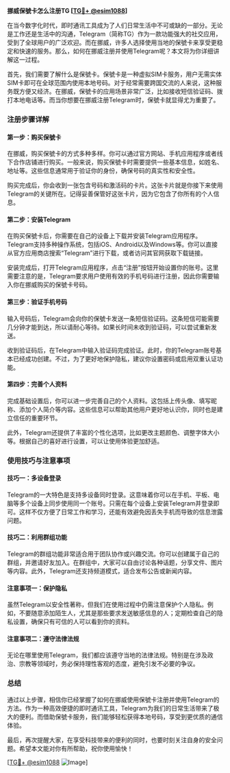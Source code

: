 **挪威保號卡怎么注册TG [[TG💪+ @esim1088](https://t.me/s/esim1088)]**

在当今数字化时代，即时通讯工具成为了人们日常生活中不可或缺的一部分。无论是工作还是生活中的沟通，Telegram（简称TG）作为一款功能强大的社交应用，受到了全球用户的广泛欢迎。而在挪威，许多人选择使用当地的保號卡来享受更稳定和快速的服务。那么，如何在挪威注册并使用Telegram呢？本文将为你详细讲解这一过程。

首先，我们需要了解什么是保號卡。保號卡是一种虚拟SIM卡服务，用户无需实体SIM卡即可在全球范围内使用本地号码。对于经常需要跨国交流的人来说，这种服务既方便又经济。在挪威，保號卡的应用场景非常广泛，比如接收短信验证码、拨打本地电话等。而当你想要在挪威注册Telegram时，保號卡就显得尤为重要了。

### 注册步骤详解

#### 第一步：购买保號卡
在挪威，购买保號卡的方式多种多样。你可以通过官方网站、手机应用程序或者线下合作店铺进行购买。一般来说，购买保號卡时需要提供一些基本信息，如姓名、地址等。这些信息通常用于验证你的身份，确保号码的真实性和安全性。

购买完成后，你会收到一张包含号码和激活码的卡片。这张卡片就是你接下来使用Telegram的关键所在。记得妥善保管好这张卡片，因为它包含了你所有的个人信息。

#### 第二步：安装Telegram
在购买保號卡后，你需要在自己的设备上下载并安装Telegram应用程序。Telegram支持多种操作系统，包括iOS、Android以及Windows等。你可以直接从官方应用商店搜索“Telegram”进行下载，或者访问其官网获取下载链接。

安装完成后，打开Telegram应用程序，点击“注册”按钮开始设置你的账号。这里需要注意的是，Telegram要求用户使用有效的手机号码进行注册，因此你需要输入你在挪威购买的保號卡号码。

#### 第三步：验证手机号码
输入号码后，Telegram会向你的保號卡发送一条短信验证码。这条短信可能需要几分钟才能到达，所以请耐心等待。如果长时间未收到验证码，可以尝试重新发送。

收到验证码后，在Telegram中输入验证码完成验证。此时，你的Telegram账号基本已经成功创建。不过，为了更好地保护隐私，建议你设置密码或启用双重认证功能。

#### 第四步：完善个人资料
完成基础设置后，你可以进一步完善自己的个人资料。这包括上传头像、填写昵称、添加个人简介等内容。这些信息可以帮助其他用户更好地认识你，同时也是建立信任的重要环节。

此外，Telegram还提供了丰富的个性化选项，比如更改主题颜色、调整字体大小等。根据自己的喜好进行设置，可以让使用体验更加舒适。

### 使用技巧与注意事项

#### 技巧一：多设备登录
Telegram的一大特色是支持多设备同时登录。这意味着你可以在手机、平板、电脑等多个设备上同步使用同一个账号。只需在每个设备上安装Telegram并登录即可。这样不仅方便了日常工作和学习，还能有效避免因丢失手机而导致的信息泄露问题。

#### 技巧二：利用群组功能
Telegram的群组功能非常适合用于团队协作或兴趣交流。你可以创建属于自己的群组，并邀请好友加入。在群组中，大家可以自由讨论各种话题，分享文件、图片等内容。此外，Telegram还支持频道模式，适合发布公告或新闻内容。

#### 注意事项一：保护隐私
虽然Telegram以安全性著称，但我们在使用过程中仍需注意保护个人隐私。例如，不要随意添加陌生人，尤其是那些要求发送敏感信息的人；定期检查自己的隐私设置，确保只有可信的人可以看到你的资料。

#### 注意事项二：遵守法律法规
无论在哪里使用Telegram，我们都应该遵守当地的法律法规。特别是在涉及政治、宗教等领域时，务必保持理性客观的态度，避免引发不必要的争议。

### 总结

通过以上步骤，相信你已经掌握了如何在挪威使用保號卡注册并使用Telegram的方法。作为一种高效便捷的即时通讯工具，Telegram为我们的日常生活带来了极大的便利。而借助保號卡服务，我们能够轻松获得本地号码，享受到更优质的通信体验。

最后，再次提醒大家，在享受科技带来的便利的同时，也要时刻关注自身的安全问题。希望本文能对你有所帮助，祝你使用愉快！

[[TG💪+ @esim1088](https://t.me/s/esim1088) ![Image](https://i.postimg.cc/4NQfJmqS/Snipaste-2025-05-13-00-14-12.png)]